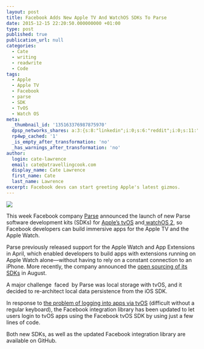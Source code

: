```yaml
---
layout: post
title: Facebook Adds New Apple TV And WatchOS SDKs To Parse
date: 2015-12-15 22:20:50.000000000 +01:00
type: post
published: true
publication_url: null
categories:
  - Cate
  - writing
  - readwrite
  - Code
tags:
  - Apple
  - Apple TV
  - Facebook
  - parse
  - SDK
  - TvOS
  - Watch OS
meta:
  _thumbnail_id: '135163376987875970'
  dpsp_networks_shares: a:3:{s:8:"linkedin";i:0;s:6:"reddit";i:0;s:11:"google-plus";i:0;}
  rp4wp_cached: '1'
  _is_empty_after_transformation: 'no'
  _has_warnings_after_transformation: 'no'
author:
  login: cate-lawrence
  email: cate@atravellingcook.com
  display_name: Cate Lawrence
  first_name: Cate
  last_name: Lawrence
excerpt: Facebook devs can start greeting Apple's latest gizmos.
---
```

![](rw-import/MTM1MTYzMzc2NDUwOTY4MDMw.png)

This week Facebook company [Parse](http://www.parse.com) announced the
launch of new Parse software development kits (SDKs) for [Apple’s
tvOS](https://developer.apple.com/tvos/) and[ watchOS
2](http://www.apple.com/watchos-2/), so Facebook developers can build
immersive apps for the Apple TV and the Apple Watch. 

Parse previously released support for the Apple Watch and App Extensions
in April, which enabled developers to build apps with extensions running
on Apple Watch alone—without having to rely on a constant connection to
an iPhone. More recently, the company announced the [open sourcing of
its SDKs](http://blog.parse.com/announcements/open-sourcing-our-sdks/)
in August. 

A major challenge  faced  by Parse was local storage with tvOS, and it
decided to re-architect local data persistence from the iOS SDK. 

In response to [the problem of logging into apps via
tvOS](https://readwrite.com/2015/12/03/twitter-digits-tvos) (difficult
without a regular keyboard), the Facebook integration library has been
updated to let users login to tvOS apps using the Facebook tvOS SDK by
using just a few lines of code. 

Both new SDKs, as well as the updated Facebook integration library are
available on GitHub.
